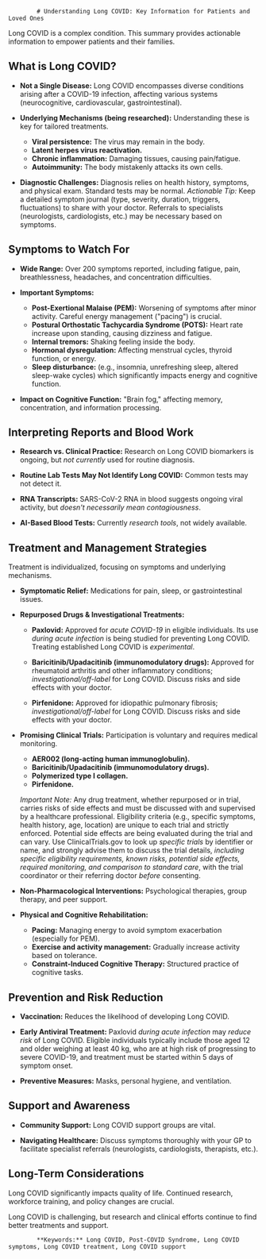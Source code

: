 
            # Understanding Long COVID: Key Information for Patients and Loved Ones

Long COVID is a complex condition. This summary provides actionable information to empower patients and their families.

## What is Long COVID?

*   **Not a Single Disease:** Long COVID encompasses diverse conditions arising after a COVID-19 infection, affecting various systems (neurocognitive, cardiovascular, gastrointestinal).

*   **Underlying Mechanisms (being researched):** Understanding these is key for tailored treatments.
    *   **Viral persistence:** The virus may remain in the body.
    *   **Latent herpes virus reactivation.**
    *   **Chronic inflammation:** Damaging tissues, causing pain/fatigue.
    *   **Autoimmunity:** The body mistakenly attacks its own cells.

*   **Diagnostic Challenges:** Diagnosis relies on health history, symptoms, and physical exam. Standard tests may be normal. *Actionable Tip:* Keep a detailed symptom journal (type, severity, duration, triggers, fluctuations) to share with your doctor. Referrals to specialists (neurologists, cardiologists, etc.) may be necessary based on symptoms.

## Symptoms to Watch For

*   **Wide Range:** Over 200 symptoms reported, including fatigue, pain, breathlessness, headaches, and concentration difficulties.

*   **Important Symptoms:**
    *   **Post-Exertional Malaise (PEM):** Worsening of symptoms after minor activity. Careful energy management ("pacing") is crucial.
    *   **Postural Orthostatic Tachycardia Syndrome (POTS):** Heart rate increase upon standing, causing dizziness and fatigue.
    *   **Internal tremors:** Shaking feeling inside the body.
    *   **Hormonal dysregulation:** Affecting menstrual cycles, thyroid function, or energy.
    *   **Sleep disturbance:** (e.g., insomnia, unrefreshing sleep, altered sleep-wake cycles) which significantly impacts energy and cognitive function.

*   **Impact on Cognitive Function:** "Brain fog," affecting memory, concentration, and information processing.

## Interpreting Reports and Blood Work

*   **Research vs. Clinical Practice:** Research on Long COVID biomarkers is ongoing, but *not currently* used for routine diagnosis.

*   **Routine Lab Tests May Not Identify Long COVID:** Common tests may not detect it.

*   **RNA Transcripts:** SARS-CoV-2 RNA in blood suggests ongoing viral activity, but *doesn't necessarily mean contagiousness*.

*   **AI-Based Blood Tests:** Currently *research tools*, not widely available.

## Treatment and Management Strategies

Treatment is individualized, focusing on symptoms and underlying mechanisms.

*   **Symptomatic Relief:** Medications for pain, sleep, or gastrointestinal issues.

*   **Repurposed Drugs & Investigational Treatments:**

    *   **Paxlovid:** Approved for *acute COVID-19* in eligible individuals. Its use *during acute infection* is being studied for preventing Long COVID. Treating established Long COVID is *experimental*.

    *   **Baricitinib/Upadacitinib (immunomodulatory drugs):** Approved for rheumatoid arthritis and other inflammatory conditions; *investigational/off-label* for Long COVID. Discuss risks and side effects with your doctor.

    *   **Pirfenidone:** Approved for idiopathic pulmonary fibrosis; *investigational/off-label* for Long COVID. Discuss risks and side effects with your doctor.

*   **Promising Clinical Trials:** Participation is voluntary and requires medical monitoring.

    *   **AER002 (long-acting human immunoglobulin).**
    *   **Baricitinib/Upadacitinib (immunomodulatory drugs).**
    *   **Polymerized type I collagen.**
    *   **Pirfenidone.**

    *Important Note:* Any drug treatment, whether repurposed or in trial, carries risks of side effects and must be discussed with and supervised by a healthcare professional. Eligibility criteria (e.g., specific symptoms, health history, age, location) are unique to each trial and strictly enforced. Potential side effects are being evaluated during the trial and can vary.
    Use ClinicalTrials.gov to look up *specific trials* by identifier or name, and strongly advise them to discuss the trial details, *including specific eligibility requirements, known risks, potential side effects, required monitoring, and comparison to standard care*, with the trial coordinator or their referring doctor *before* consenting.

*   **Non-Pharmacological Interventions:** Psychological therapies, group therapy, and peer support.

*   **Physical and Cognitive Rehabilitation:**

    *   **Pacing:** Managing energy to avoid symptom exacerbation (especially for PEM).
    *   **Exercise and activity management:** Gradually increase activity based on tolerance.
    *   **Constraint-Induced Cognitive Therapy:** Structured practice of cognitive tasks.

## Prevention and Risk Reduction

*   **Vaccination:** Reduces the likelihood of developing Long COVID.

*   **Early Antiviral Treatment:** Paxlovid *during acute infection* may *reduce risk* of Long COVID. Eligible individuals typically include those aged 12 and older weighing at least 40 kg, who are at high risk of progressing to severe COVID-19, and treatment must be started within 5 days of symptom onset.

*   **Preventive Measures:** Masks, personal hygiene, and ventilation.

## Support and Awareness

*   **Community Support:** Long COVID support groups are vital.

*   **Navigating Healthcare:** Discuss symptoms thoroughly with your GP to facilitate specialist referrals (neurologists, cardiologists, therapists, etc.).

## Long-Term Considerations

Long COVID significantly impacts quality of life. Continued research, workforce training, and policy changes are crucial.

Long COVID is challenging, but research and clinical efforts continue to find better treatments and support.

            **Keywords:** Long COVID, Post-COVID Syndrome, Long COVID symptoms, Long COVID treatment, Long COVID support
            